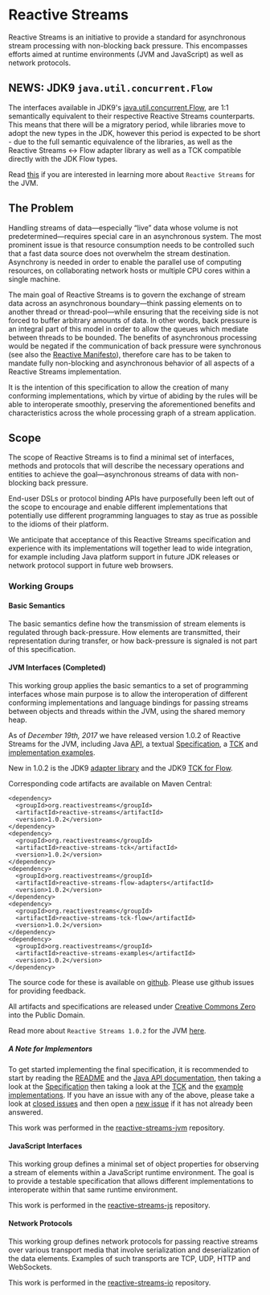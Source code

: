 # Reactive Streams

Reactive Streams is an initiative to provide a standard for asynchronous stream processing with non-blocking back pressure. This encompasses efforts aimed at runtime environments (JVM and JavaScript) as well as network protocols.

## NEWS: JDK9 `java.util.concurrent.Flow`

The interfaces available in JDK9's [java.util.concurrent.Flow](https://docs.oracle.com/javase/9/docs/api/java/util/concurrent/Flow.html), are 1:1 semantically equivalent to their respective Reactive Streams counterparts. This means that there will be a migratory period, while libraries move to adopt the new types in the JDK, however this period is expected to be short - due to the full semantic equivalence of the libraries, as well as the Reactive Streams <-> Flow adapter library as well as a TCK compatible directly with the JDK Flow types.

Read [this](https://github.com/reactive-streams/reactive-streams-jvm/blob/v1.0.2/README.md) if you are interested in learning more about `Reactive Streams` for the JVM.

## The Problem

Handling streams of data—especially “live” data whose volume is not predetermined—requires special care in an asynchronous system. The most prominent issue is that resource consumption needs to be controlled such that a fast data source does not overwhelm the stream destination. Asynchrony is needed in order to enable the parallel use of computing resources, on collaborating network hosts or multiple CPU cores within a single machine.

The main goal of Reactive Streams is to govern the exchange of stream data across an asynchronous boundary—think passing elements on to another thread or thread-pool—while ensuring that the receiving side is not forced to buffer arbitrary amounts of data. In other words, back pressure is an integral part of this model in order to allow the queues which mediate between threads to be bounded. The benefits of asynchronous processing would be negated if the communication of back pressure were synchronous (see also the [Reactive Manifesto](http://reactivemanifesto.org/)), therefore care has to be taken to mandate fully non-blocking and asynchronous behavior of all aspects of a Reactive Streams implementation.

It is the intention of this specification to allow the creation of many conforming implementations, which by virtue of abiding by the rules will be able to interoperate smoothly, preserving the aforementioned benefits and characteristics across the whole processing graph of a stream application.

## Scope

The scope of Reactive Streams is to find a minimal set of interfaces, methods and protocols that will describe the necessary operations and entities to achieve the goal—asynchronous streams of data with non-blocking back pressure.

End-user DSLs or protocol binding APIs have purposefully been left out of the scope to encourage and enable different implementations that potentially use different programming languages to stay as true as possible to the idioms of their platform.

We anticipate that acceptance of this Reactive Streams specification and experience with its implementations will together lead to wide integration, for example including Java platform support in future JDK releases or network protocol support in future web browsers.

### Working Groups

#### Basic Semantics

The basic semantics define how the transmission of stream elements is regulated through back-pressure. How elements are transmitted, their representation during transfer, or how back-pressure is signaled is not part of this specification.

#### JVM Interfaces (Completed)

This working group applies the basic semantics to a set of programming interfaces whose main purpose is to allow the interoperation of different conforming implementations and language bindings for passing streams between objects and threads within the JVM, using the shared memory heap.

As of *December 19th, 2017* we have released version 1.0.2 of Reactive Streams for the JVM, including Java [API](/reactive-streams-1.0.2-javadoc), a textual [Specification](https://github.com/reactive-streams/reactive-streams-jvm/blob/v1.0.2/README.md#specification), a [TCK](/reactive-streams-tck-1.0.2-javadoc) and [implementation examples](/reactive-streams-examples-1.0.2-javadoc).

New in 1.0.2 is the JDK9 [adapter library](reactive-streams-flow-adapters-1.0.2-javadoc) and the JDK9 [TCK for Flow](reactive-streams-tck-flow-1.0.2-javadoc).

Corresponding code artifacts are available on Maven Central:

    <dependency>
      <groupId>org.reactivestreams</groupId>
      <artifactId>reactive-streams</artifactId>
      <version>1.0.2</version>
    </dependency>
    <dependency>
      <groupId>org.reactivestreams</groupId>
      <artifactId>reactive-streams-tck</artifactId>
      <version>1.0.2</version>
    </dependency>
    <dependency>
      <groupId>org.reactivestreams</groupId>
      <artifactId>reactive-streams-flow-adapters</artifactId>
      <version>1.0.2</version>
    </dependency>
    <dependency>
      <groupId>org.reactivestreams</groupId>
      <artifactId>reactive-streams-tck-flow</artifactId>
      <version>1.0.2</version>
    </dependency>
    <dependency>
      <groupId>org.reactivestreams</groupId>
      <artifactId>reactive-streams-examples</artifactId>
      <version>1.0.2</version>
    </dependency>

The source code for these is available on [github](https://github.com/reactive-streams/reactive-streams-jvm/tree/v1.0.2). Please use github issues for providing feedback.

All artifacts and specifications are released under [Creative Commons Zero](http://creativecommons.org/publicdomain/zero/1.0) into the Public Domain.

Read more about `Reactive Streams 1.0.2` for the JVM [here](announce-1.0.2).

##### A Note for Implementors

To get started implementing the final specification, it is recommended to start by reading the [README](https://github.com/reactive-streams/reactive-streams-jvm/blob/v1.0.2/README.md) and the [Java API documentation](/reactive-streams-1.0.2-javadoc), then taking a look at the [Specification](https://github.com/reactive-streams/reactive-streams-jvm/blob/v1.0.2/README.md#specification) then taking a look at the [TCK](https://github.com/reactive-streams/reactive-streams-jvm/tree/v1.0.2/tck) and the [example implementations](https://github.com/reactive-streams/reactive-streams-jvm/tree/v1.0.2/examples/src/main/java/org/reactivestreams/example/unicast). If you have an issue with any of the above, please take a look at [closed issues](https://github.com/reactive-streams/reactive-streams-jvm/issues?page=1&state=closed) and then open a [new issue](https://github.com/reactive-streams/reactive-streams-jvm/issues/new) if it has not already been answered.

This work was performed in the [reactive-streams-jvm](https://github.com/reactive-streams/reactive-streams-jvm/) repository.

#### JavaScript Interfaces

This working group defines a minimal set of object properties for observing a stream of elements within a JavaScript runtime environment. The goal is to provide a testable specification that allows different implementations to interoperate within that same runtime environment.

This work is performed in the [reactive-streams-js](https://github.com/reactive-streams/reactive-streams-js/) repository.

#### Network Protocols

This working group defines network protocols for passing reactive streams over various transport media that involve serialization and deserialization of the data elements. Examples of such transports are TCP, UDP, HTTP and WebSockets.

This work is performed in the [reactive-streams-io](https://github.com/reactive-streams/reactive-streams-io/) repository.
